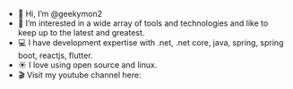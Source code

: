 - 👋 Hi, I’m @geekymon2
- 👀 I’m interested in a wide array of tools and technologies and like to keep up to the latest and greatest.
- 💻 I have development expertise with .net, .net core, java, spring, spring boot, reactjs, flutter.
- ☀️ I love using open source and linux.
- :clapper: Visit my youtube channel here: 


<!---
geekymon2/geekymon2 is a ✨ special ✨ repository because its `README.md` (this file) appears on your GitHub profile.
You can click the Preview link to take a look at your changes.
--->
